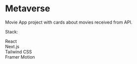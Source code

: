 # Metaverse

Movie App project with cards about movies received from API.

Stack:

React\
Next.js\
Tailwind CSS\
Framer Motion